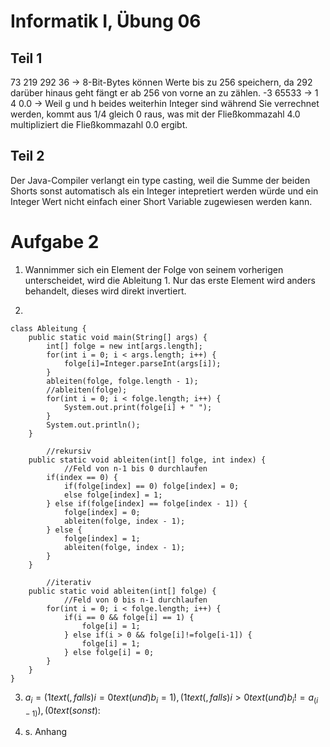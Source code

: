 # Informatik I, Übung 06

## Teil 1

73
219
292
36 -> 8-Bit-Bytes können Werte bis zu 256 speichern, da 292 darüber hinaus geht fängt er ab 256 von vorne an zu zählen.
-3
65533 ->
1
4
0.0 -> Weil g und h beides weiterhin Integer sind während Sie verrechnet werden, kommt aus 1/4 gleich 0 raus, was mit der Fließkommazahl 4.0 multipliziert die Fließkommazahl 0.0 ergibt.

## Teil 2
Der Java-Compiler verlangt ein type casting, weil die Summe der beiden Shorts sonst automatisch als ein Integer intepretiert werden würde und ein Integer Wert nicht einfach einer Short Variable zugewiesen werden kann.

# Aufgabe 2

1. Wannimmer sich ein Element der Folge von seinem vorherigen unterscheidet, wird die Ableitung 1. Nur das erste Element wird anders behandelt, dieses wird direkt invertiert. 

2. 
```
class Ableitung {
	public static void main(String[] args) {
		int[] folge = new int[args.length];
		for(int i = 0; i < args.length; i++) {
			folge[i]=Integer.parseInt(args[i]);
		}
		ableiten(folge, folge.length - 1);
		//ableiten(folge);
		for(int i = 0; i < folge.length; i++) {
			System.out.print(folge[i] + " ");
		}
		System.out.println();
	}

		//rekursiv
	public static void ableiten(int[] folge, int index) {
			//Feld von n-1 bis 0 durchlaufen
		if(index == 0) {
			if(folge[index] == 0) folge[index] = 0;
			else folge[index] = 1;
		} else if(folge[index] == folge[index - 1]) {
			folge[index] = 0;
			ableiten(folge, index - 1);
		} else {
			folge[index] = 1;
			ableiten(folge, index - 1);
		}
	}
	
		//iterativ
	public static void ableiten(int[] folge) {
			//Feld von 0 bis n-1 durchlaufen
		for(int i = 0; i < folge.length; i++) {
			if(i == 0 && folge[i] == 1) {
				folge[i] = 1;
			} else if(i > 0 && folge[i]!=folge[i-1]) {
				folge[i] = 1;
			} else folge[i] = 0;
		}
	}
}
```


3. $a_i = {
(1 text(, falls ) i=0 text( und ) b_i=1),
(1 text(, falls ) i>0 text( und ) b_i!=a_(i-1)),
(0 text( sonst):}$

4. s. Anhang
